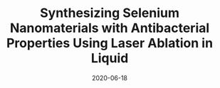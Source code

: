 ---
title: "Synthesizing Selenium Nanomaterials with Antibacterial Properties Using Laser Ablation in Liquid"
authors: '<i>Yaroslav Golubev</i>'
status: "thesis"
collection: publications
permalink: /publications/2020-06-18-masters-thesis
date: 2020-06-18
degree: "Master's thesis in Laser Technologies"
venue: "<b>ITMO University</b>"
advisor: '<a href="https://www.researchgate.net/profile/Andrei-Samokhvalov">Dr. Andrey Samokhvalov</a>'
paperurl: 'https://areyde.com/files/master.pdf'
counter_id: 'T2'
language: 'Russian'
---